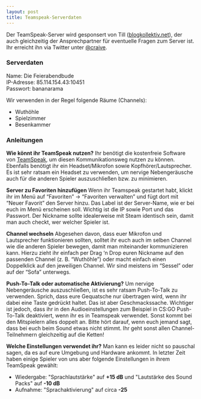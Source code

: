 ```yaml
---
layout: post
title: Teamspeak-Serverdaten
---
```


Der TeamSpeak-Server wird gesponsert von Till ([blogkollektiv.net](http://blogkollektiv.net)), der auch gleichzeitig der Ansprechpartner für eventuelle Fragen zum Server ist. Ihr erreicht ihn via Twitter unter [@craive](https://twitter.com/craive).

### Serverdaten

Name: Die Feierabendbude  
IP-Adresse: 85.114.154.43:10451  
Passwort: bananarama

Wir verwenden in der Regel folgende Räume (Channels):
* Wuthöhle
* Spielzimmer
* Besenkammer

### Anleitungen

**Wie könnt ihr TeamSpeak nutzen?**
Ihr benötigt die kostenfreie Software von [TeamSpeak](http://www.teamspeak.com), um diesen Kommunikationsweg nutzen zu können. Ebenfalls benötigt ihr ein Headset/Mikrofon sowie Kopfhörer/Lautsprecher. Es ist sehr ratsam ein Headset zu verwenden, um nervige Nebengeräusche auch für die anderen Spieler auszuschließen bzw. zu minimieren.

**Server zu Favoriten hinzufügen**
Wenn ihr Teamspeak gestartet habt, klickt ihr im Menü auf “Favoriten” → “Favoriten verwalten” und fügt dort mit “Neuer Favorit” den Server hinzu. Das Label ist der Server-Name, wie er bei euch im Menü erscheinen soll. Wichtig ist die IP sowie Port und das Passwort. Der Nickname sollte idealerweise mit Steam identisch sein, damit man auch checkt, wer welcher Spieler ist.

**Channel wechseln**
Abgesehen davon, dass euer Mikrofon und Lautsprecher funktionieren sollten, solltet ihr euch auch im selben Channel wie die anderen Spieler bewegen, damit man miteinander kommunizieren kann. Hierzu zieht ihr einfach per Drag ‘n Drop euren Nickname auf den passenden Channel (z. B. “Wuthöhle”) oder macht einfach einen Doppelklick auf den jeweiligen Channel. Wir sind meistens im “Sessel” oder auf der “Sofa” unterwegs.

**Push-To-Talk oder automatische Aktivierung?**
Um nervige Nebengeräusche auszuschließen, ist es sehr ratsam Push-To-Talk zu verwenden. Sprich, dass eure Gequatsche nur übertragen wird, wenn ihr dabei eine Taste gedrückt haltet. Das ist aber Geschmackssache. Wichtiger ist jedoch, dass ihr in den Audioeinstellungen zum Beispiel in CS:GO Push-To-Talk deaktiviert, wenn ihr es in Teamspeak verwendet. Sonst kommt bei den Mitspielern alles doppelt an. Bitte hört darauf, wenn euch jemand sagt, dass bei euch beim Sound etwas nicht stimmt. Ihr geht sonst allen Channel-Teilnehmern gleichzeitig auf die Ketten!

**Welche Einstellungen verwendet ihr?**
Man kann es leider nicht so pauschal sagen, da es auf eure Umgebung und Hardware ankommt. In letzter Zeit haben einige Spieler von uns aber folgende Einstellungen in ihrem TeamSpeak gewählt: 
* Wiedergabe: "Sprachlautstärke" auf **+15 dB** und "Lautstärke des Sound Packs" auf **-10 dB**
* Aufnahme: "Sprachaktivierung" auf circa **-25**
